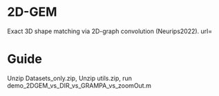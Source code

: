 # 2D-GEM
Exact 3D shape matching via 2D-graph convolution (Neurips2022). url=

# Guide
Unzip Datasets_only.zip,
Unzip utils.zip,
run demo_2DGEM_vs_DIR_vs_GRAMPA_vs_zoomOut.m
